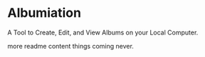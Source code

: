 # Albumiation

A Tool to Create, Edit, and View Albums on your Local Computer.

more readme content things coming never.
